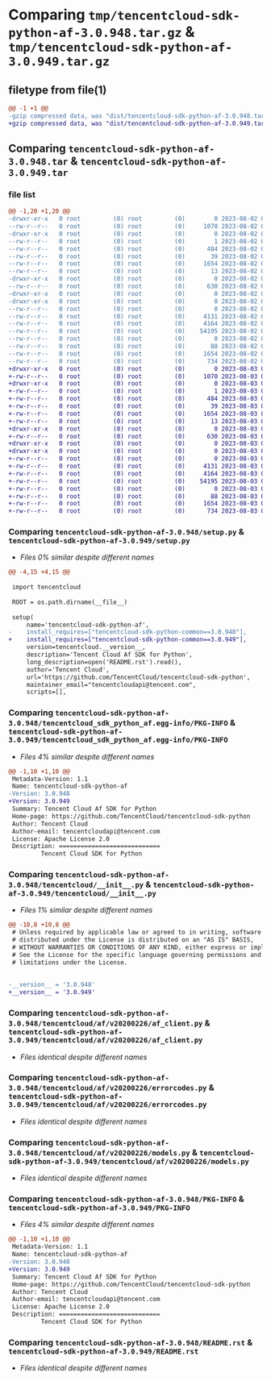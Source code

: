 # Comparing `tmp/tencentcloud-sdk-python-af-3.0.948.tar.gz` & `tmp/tencentcloud-sdk-python-af-3.0.949.tar.gz`

## filetype from file(1)

```diff
@@ -1 +1 @@
-gzip compressed data, was "dist/tencentcloud-sdk-python-af-3.0.948.tar", last modified: Wed Aug  2 00:21:59 2023, max compression
+gzip compressed data, was "dist/tencentcloud-sdk-python-af-3.0.949.tar", last modified: Thu Aug  3 00:18:19 2023, max compression
```

## Comparing `tencentcloud-sdk-python-af-3.0.948.tar` & `tencentcloud-sdk-python-af-3.0.949.tar`

### file list

```diff
@@ -1,20 +1,20 @@
-drwxr-xr-x   0 root         (0) root         (0)        0 2023-08-02 00:21:59.000000 tencentcloud-sdk-python-af-3.0.948/
--rw-r--r--   0 root         (0) root         (0)     1070 2023-08-02 00:21:59.000000 tencentcloud-sdk-python-af-3.0.948/setup.py
-drwxr-xr-x   0 root         (0) root         (0)        0 2023-08-02 00:21:59.000000 tencentcloud-sdk-python-af-3.0.948/tencentcloud_sdk_python_af.egg-info/
--rw-r--r--   0 root         (0) root         (0)        1 2023-08-02 00:21:59.000000 tencentcloud-sdk-python-af-3.0.948/tencentcloud_sdk_python_af.egg-info/dependency_links.txt
--rw-r--r--   0 root         (0) root         (0)      484 2023-08-02 00:21:59.000000 tencentcloud-sdk-python-af-3.0.948/tencentcloud_sdk_python_af.egg-info/SOURCES.txt
--rw-r--r--   0 root         (0) root         (0)       39 2023-08-02 00:21:59.000000 tencentcloud-sdk-python-af-3.0.948/tencentcloud_sdk_python_af.egg-info/requires.txt
--rw-r--r--   0 root         (0) root         (0)     1654 2023-08-02 00:21:59.000000 tencentcloud-sdk-python-af-3.0.948/tencentcloud_sdk_python_af.egg-info/PKG-INFO
--rw-r--r--   0 root         (0) root         (0)       13 2023-08-02 00:21:59.000000 tencentcloud-sdk-python-af-3.0.948/tencentcloud_sdk_python_af.egg-info/top_level.txt
-drwxr-xr-x   0 root         (0) root         (0)        0 2023-08-02 00:21:59.000000 tencentcloud-sdk-python-af-3.0.948/tencentcloud/
--rw-r--r--   0 root         (0) root         (0)      630 2023-08-02 00:21:59.000000 tencentcloud-sdk-python-af-3.0.948/tencentcloud/__init__.py
-drwxr-xr-x   0 root         (0) root         (0)        0 2023-08-02 00:21:59.000000 tencentcloud-sdk-python-af-3.0.948/tencentcloud/af/
-drwxr-xr-x   0 root         (0) root         (0)        0 2023-08-02 00:21:59.000000 tencentcloud-sdk-python-af-3.0.948/tencentcloud/af/v20200226/
--rw-r--r--   0 root         (0) root         (0)        0 2023-08-02 00:21:59.000000 tencentcloud-sdk-python-af-3.0.948/tencentcloud/af/v20200226/__init__.py
--rw-r--r--   0 root         (0) root         (0)     4131 2023-08-02 00:21:59.000000 tencentcloud-sdk-python-af-3.0.948/tencentcloud/af/v20200226/af_client.py
--rw-r--r--   0 root         (0) root         (0)     4164 2023-08-02 00:21:59.000000 tencentcloud-sdk-python-af-3.0.948/tencentcloud/af/v20200226/errorcodes.py
--rw-r--r--   0 root         (0) root         (0)    54195 2023-08-02 00:21:59.000000 tencentcloud-sdk-python-af-3.0.948/tencentcloud/af/v20200226/models.py
--rw-r--r--   0 root         (0) root         (0)        0 2023-08-02 00:21:59.000000 tencentcloud-sdk-python-af-3.0.948/tencentcloud/af/__init__.py
--rw-r--r--   0 root         (0) root         (0)       88 2023-08-02 00:21:59.000000 tencentcloud-sdk-python-af-3.0.948/setup.cfg
--rw-r--r--   0 root         (0) root         (0)     1654 2023-08-02 00:21:59.000000 tencentcloud-sdk-python-af-3.0.948/PKG-INFO
--rw-r--r--   0 root         (0) root         (0)      734 2023-08-02 00:21:59.000000 tencentcloud-sdk-python-af-3.0.948/README.rst
+drwxr-xr-x   0 root         (0) root         (0)        0 2023-08-03 00:18:19.000000 tencentcloud-sdk-python-af-3.0.949/
+-rw-r--r--   0 root         (0) root         (0)     1070 2023-08-03 00:18:18.000000 tencentcloud-sdk-python-af-3.0.949/setup.py
+drwxr-xr-x   0 root         (0) root         (0)        0 2023-08-03 00:18:19.000000 tencentcloud-sdk-python-af-3.0.949/tencentcloud_sdk_python_af.egg-info/
+-rw-r--r--   0 root         (0) root         (0)        1 2023-08-03 00:18:19.000000 tencentcloud-sdk-python-af-3.0.949/tencentcloud_sdk_python_af.egg-info/dependency_links.txt
+-rw-r--r--   0 root         (0) root         (0)      484 2023-08-03 00:18:19.000000 tencentcloud-sdk-python-af-3.0.949/tencentcloud_sdk_python_af.egg-info/SOURCES.txt
+-rw-r--r--   0 root         (0) root         (0)       39 2023-08-03 00:18:19.000000 tencentcloud-sdk-python-af-3.0.949/tencentcloud_sdk_python_af.egg-info/requires.txt
+-rw-r--r--   0 root         (0) root         (0)     1654 2023-08-03 00:18:19.000000 tencentcloud-sdk-python-af-3.0.949/tencentcloud_sdk_python_af.egg-info/PKG-INFO
+-rw-r--r--   0 root         (0) root         (0)       13 2023-08-03 00:18:19.000000 tencentcloud-sdk-python-af-3.0.949/tencentcloud_sdk_python_af.egg-info/top_level.txt
+drwxr-xr-x   0 root         (0) root         (0)        0 2023-08-03 00:18:19.000000 tencentcloud-sdk-python-af-3.0.949/tencentcloud/
+-rw-r--r--   0 root         (0) root         (0)      630 2023-08-03 00:18:18.000000 tencentcloud-sdk-python-af-3.0.949/tencentcloud/__init__.py
+drwxr-xr-x   0 root         (0) root         (0)        0 2023-08-03 00:18:19.000000 tencentcloud-sdk-python-af-3.0.949/tencentcloud/af/
+drwxr-xr-x   0 root         (0) root         (0)        0 2023-08-03 00:18:19.000000 tencentcloud-sdk-python-af-3.0.949/tencentcloud/af/v20200226/
+-rw-r--r--   0 root         (0) root         (0)        0 2023-08-03 00:18:18.000000 tencentcloud-sdk-python-af-3.0.949/tencentcloud/af/v20200226/__init__.py
+-rw-r--r--   0 root         (0) root         (0)     4131 2023-08-03 00:18:18.000000 tencentcloud-sdk-python-af-3.0.949/tencentcloud/af/v20200226/af_client.py
+-rw-r--r--   0 root         (0) root         (0)     4164 2023-08-03 00:18:18.000000 tencentcloud-sdk-python-af-3.0.949/tencentcloud/af/v20200226/errorcodes.py
+-rw-r--r--   0 root         (0) root         (0)    54195 2023-08-03 00:18:18.000000 tencentcloud-sdk-python-af-3.0.949/tencentcloud/af/v20200226/models.py
+-rw-r--r--   0 root         (0) root         (0)        0 2023-08-03 00:18:18.000000 tencentcloud-sdk-python-af-3.0.949/tencentcloud/af/__init__.py
+-rw-r--r--   0 root         (0) root         (0)       88 2023-08-03 00:18:19.000000 tencentcloud-sdk-python-af-3.0.949/setup.cfg
+-rw-r--r--   0 root         (0) root         (0)     1654 2023-08-03 00:18:19.000000 tencentcloud-sdk-python-af-3.0.949/PKG-INFO
+-rw-r--r--   0 root         (0) root         (0)      734 2023-08-03 00:18:18.000000 tencentcloud-sdk-python-af-3.0.949/README.rst
```

### Comparing `tencentcloud-sdk-python-af-3.0.948/setup.py` & `tencentcloud-sdk-python-af-3.0.949/setup.py`

 * *Files 0% similar despite different names*

```diff
@@ -4,15 +4,15 @@
 
 import tencentcloud
 
 ROOT = os.path.dirname(__file__)
 
 setup(
     name='tencentcloud-sdk-python-af',
-    install_requires=["tencentcloud-sdk-python-common==3.0.948"],
+    install_requires=["tencentcloud-sdk-python-common==3.0.949"],
     version=tencentcloud.__version__,
     description='Tencent Cloud Af SDK for Python',
     long_description=open('README.rst').read(),
     author='Tencent Cloud',
     url='https://github.com/TencentCloud/tencentcloud-sdk-python',
     maintainer_email="tencentcloudapi@tencent.com",
     scripts=[],
```

### Comparing `tencentcloud-sdk-python-af-3.0.948/tencentcloud_sdk_python_af.egg-info/PKG-INFO` & `tencentcloud-sdk-python-af-3.0.949/tencentcloud_sdk_python_af.egg-info/PKG-INFO`

 * *Files 4% similar despite different names*

```diff
@@ -1,10 +1,10 @@
 Metadata-Version: 1.1
 Name: tencentcloud-sdk-python-af
-Version: 3.0.948
+Version: 3.0.949
 Summary: Tencent Cloud Af SDK for Python
 Home-page: https://github.com/TencentCloud/tencentcloud-sdk-python
 Author: Tencent Cloud
 Author-email: tencentcloudapi@tencent.com
 License: Apache License 2.0
 Description: ============================
         Tencent Cloud SDK for Python
```

### Comparing `tencentcloud-sdk-python-af-3.0.948/tencentcloud/__init__.py` & `tencentcloud-sdk-python-af-3.0.949/tencentcloud/__init__.py`

 * *Files 1% similar despite different names*

```diff
@@ -10,8 +10,8 @@
 # Unless required by applicable law or agreed to in writing, software
 # distributed under the License is distributed on an "AS IS" BASIS,
 # WITHOUT WARRANTIES OR CONDITIONS OF ANY KIND, either express or implied.
 # See the License for the specific language governing permissions and
 # limitations under the License.
 
 
-__version__ = '3.0.948'
+__version__ = '3.0.949'
```

### Comparing `tencentcloud-sdk-python-af-3.0.948/tencentcloud/af/v20200226/af_client.py` & `tencentcloud-sdk-python-af-3.0.949/tencentcloud/af/v20200226/af_client.py`

 * *Files identical despite different names*

### Comparing `tencentcloud-sdk-python-af-3.0.948/tencentcloud/af/v20200226/errorcodes.py` & `tencentcloud-sdk-python-af-3.0.949/tencentcloud/af/v20200226/errorcodes.py`

 * *Files identical despite different names*

### Comparing `tencentcloud-sdk-python-af-3.0.948/tencentcloud/af/v20200226/models.py` & `tencentcloud-sdk-python-af-3.0.949/tencentcloud/af/v20200226/models.py`

 * *Files identical despite different names*

### Comparing `tencentcloud-sdk-python-af-3.0.948/PKG-INFO` & `tencentcloud-sdk-python-af-3.0.949/PKG-INFO`

 * *Files 4% similar despite different names*

```diff
@@ -1,10 +1,10 @@
 Metadata-Version: 1.1
 Name: tencentcloud-sdk-python-af
-Version: 3.0.948
+Version: 3.0.949
 Summary: Tencent Cloud Af SDK for Python
 Home-page: https://github.com/TencentCloud/tencentcloud-sdk-python
 Author: Tencent Cloud
 Author-email: tencentcloudapi@tencent.com
 License: Apache License 2.0
 Description: ============================
         Tencent Cloud SDK for Python
```

### Comparing `tencentcloud-sdk-python-af-3.0.948/README.rst` & `tencentcloud-sdk-python-af-3.0.949/README.rst`

 * *Files identical despite different names*

